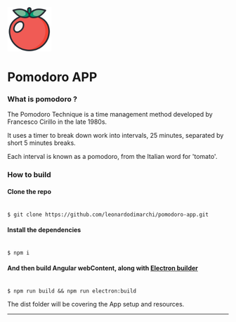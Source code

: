 <img src=".github/imgs/tomato.svg" alt="Tomato Icon" width="100">

# Pomodoro APP

### What is pomodoro ? 

The Pomodoro Technique is a time management method developed by Francesco Cirillo in the late 1980s.

It uses a timer to break down work into intervals, 25 minutes, separated by short 5 minutes breaks. 

Each interval is known as a pomodoro, from the Italian word for 'tomato'.

### How to build

#### Clone the repo

```

$ git clone https://github.com/leonardodimarchi/pomodoro-app.git

```

#### Install the dependencies

```

$ npm i

```

#### And then build Angular webContent, along with [Electron builder](https://www.electron.build/)

```

$ npm run build && npm run electron:build

```

The dist folder will be covering the App setup and resources.

---
